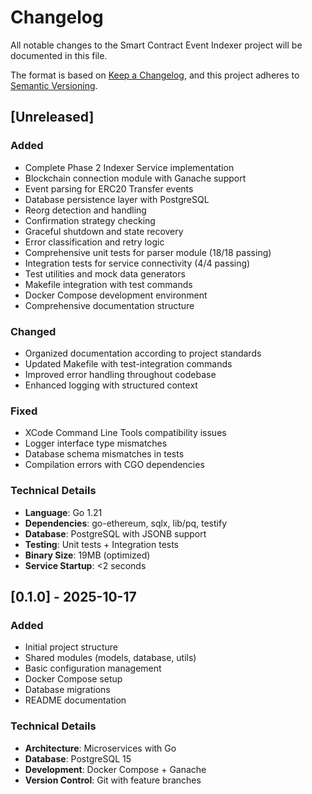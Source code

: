 # Changelog

All notable changes to the Smart Contract Event Indexer project will be documented in this file.

The format is based on [Keep a Changelog](https://keepachangelog.com/en/1.0.0/),
and this project adheres to [Semantic Versioning](https://semver.org/spec/v2.0.0.html).

## [Unreleased]

### Added
- Complete Phase 2 Indexer Service implementation
- Blockchain connection module with Ganache support
- Event parsing for ERC20 Transfer events
- Database persistence layer with PostgreSQL
- Reorg detection and handling
- Confirmation strategy checking
- Graceful shutdown and state recovery
- Error classification and retry logic
- Comprehensive unit tests for parser module (18/18 passing)
- Integration tests for service connectivity (4/4 passing)
- Test utilities and mock data generators
- Makefile integration with test commands
- Docker Compose development environment
- Comprehensive documentation structure

### Changed
- Organized documentation according to project standards
- Updated Makefile with test-integration commands
- Improved error handling throughout codebase
- Enhanced logging with structured context

### Fixed
- XCode Command Line Tools compatibility issues
- Logger interface type mismatches
- Database schema mismatches in tests
- Compilation errors with CGO dependencies

### Technical Details
- **Language**: Go 1.21
- **Dependencies**: go-ethereum, sqlx, lib/pq, testify
- **Database**: PostgreSQL with JSONB support
- **Testing**: Unit tests + Integration tests
- **Binary Size**: 19MB (optimized)
- **Service Startup**: <2 seconds

## [0.1.0] - 2025-10-17

### Added
- Initial project structure
- Shared modules (models, database, utils)
- Basic configuration management
- Docker Compose setup
- Database migrations
- README documentation

### Technical Details
- **Architecture**: Microservices with Go
- **Database**: PostgreSQL 15
- **Development**: Docker Compose + Ganache
- **Version Control**: Git with feature branches
